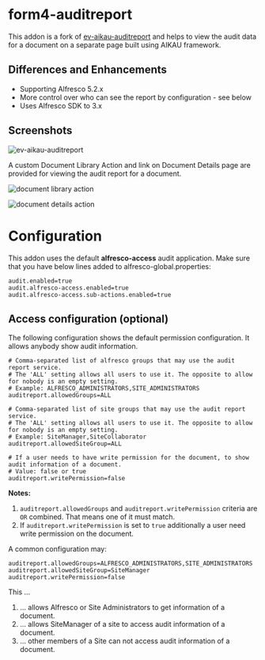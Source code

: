 form4-auditreport
======================
This addon is a fork of [ev-aikau-auditreport](https://github.com/vipulswarup/ev-aikau-auditreport) and helps to view the audit data for a document on a separate page built using AIKAU framework.

## Differences and Enhancements

* Supporting Alfresco 5.2.x
* More control over who can see the report by configuration - see below
* Uses Alfresco SDK to 3.x

## Screenshots

![ev-aikau-auditreport](https://cloud.githubusercontent.com/assets/3936714/9897648/a189966e-5c7d-11e5-94ec-c608de6f5e89.png)

A custom Document Library Action and link on Document Details page are provided for viewing the audit report for a document.

![document library action](https://cloud.githubusercontent.com/assets/3936714/9900992/2e42caa8-5c97-11e5-9f7b-b3210bd2cbe8.png)

![document details action](https://cloud.githubusercontent.com/assets/3936714/9901010/5510babe-5c97-11e5-9dcc-2ba955e2a10c.png)  

# Configuration

This addon uses the default **alfresco-access** audit application. Make sure that you have below lines added to alfresco-global.properties:
  ```
  audit.enabled=true
  audit.alfresco-access.enabled=true
  audit.alfresco-access.sub-actions.enabled=true
  ```

## Access configuration (optional)

The following configuration shows the default permission configuration. It allows anybody show audit information.
  ```
  # Comma-separated list of alfresco groups that may use the audit report service. 
  # The 'ALL' setting allows all users to use it. The opposite to allow for nobody is an empty setting.
  # Example: ALFRESCO_ADMINISTRATORS,SITE_ADMINISTRATORS
  auditreport.allowedGroups=ALL

  # Comma-separated list of site groups that may use the audit report service. 
  # The 'ALL' setting allows all users to use it. The opposite to allow for nobody is an empty setting.
  # Example: SiteManager,SiteCollaborator
  auditreport.allowedSiteGroup=ALL

  # If a user needs to have write permission for the document, to show audit information of a document.
  # Value: false or true
  auditreport.writePermission=false
  ```  
**Notes:**
1. `auditreport.allowedGroups` and `auditreport.writePermission` criteria are `OR` combined. That means one of it must match. 
2. If `auditreport.writePermission` is set to `true` additionally a user need write permission on the document.

A common configuration may:
  ```
  auditreport.allowedGroups=ALFRESCO_ADMINISTRATORS,SITE_ADMINISTRATORS
  auditreport.allowedSiteGroup=SiteManager
  auditreport.writePermission=false
  ```
This ...
1. ... allows Alfresco or Site Administrators to get information of a document.
2. ... allows SiteManager of a site to access audit information of a document. 
3. ... other members of a Site can not access audit information of a document.
